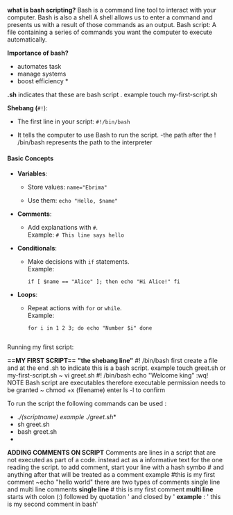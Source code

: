 
**what is bash scripting?**
Bash is a command line tool to interact with your computer. Bash is also a shell
A shell allows us to enter a command and presents us with a result of those commands as an output.
Bash script: A file containing a series of commands you want the computer to execute automatically.

**Importance of bash?**
* automates task
* manage systems 
* boost efficiency *

**.sh** indicates that these are bash script .
example touch my-first-script.sh 

**Shebang (**`#!`):
- The first line in your script: `#!/bin/bash`
    
- It tells the computer to use Bash to run the script.
-the path after the !  /bin/bash represents the path to the interpreter
#### Basic Concepts

- **Variables**:
    
    - Store values: `name="Ebrima"`
        
    - Use them: `echo "Hello, $name"`
        
- **Comments**:
    
    - Add explanations with `#`.  
        Example: `# This line says hello`
        
- **Conditionals**:
    
    - Make decisions with `if` statements.  
        Example:
        
        ```
        if [ $name == "Alice" ]; then echo "Hi Alice!" fi
        ```
        
- **Loops**:
    
    - Repeat actions with `for` or `while`.  
        Example:
        
        ```
        for i in 1 2 3; do echo "Number $i" done


Running my first script:

**==MY FIRST SCRIPT==** 
**"the shebang line"**
#! /bin/bash 
first create a file and at the end .sh to indicate this is a bash script.
example touch greet.sh or my-first-script.sh 
~ vi greet.sh 
#! /bin/bash
echo "Welcome king"
:wq!
NOTE
Bash script are executables therefore executable permission needs to be granted 
~ chmod +x (filename)
enter  ls -l to confirm 

To run the script the following commands can be used :
* *./(scriptname)  example ./greet.sh** 
* sh greet.sh
* bash greet.sh 
* 


**ADDING COMMENTS ON SCRIPT**
Comments are lines in a script that are not executed as part of a code. instead act as a informative text for the one reading the script.
to add comment, start your line with a hash symbo # and anything after that will be treated as a comment 
example 
#this is my first comment 
~echo "hello world"
there are two types of comments 
single line and multi line comments 
**single line** # this is my first comment
**multi line** starts with colon (:) followed by quotation ' and closed by '
**example** 
: ' this is my second comment
    in bash'
